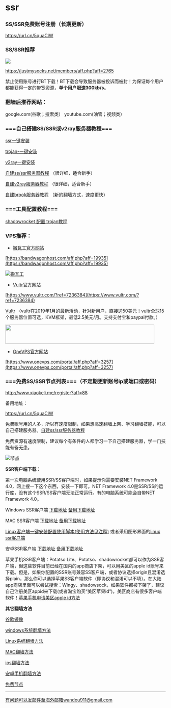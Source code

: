 # ssr

### SS/SSR免费账号注册（长期更新）

https://url.cn/5quaClW

### SS/SSR推荐

<a href="https://justmysocks.net/members/aff.php?aff=2765"><img src="https://doubibackup.com/bwgss-h.png"></a>

https://justmysocks.net/members/aff.php?aff=2765


禁止使用账号进行BT下载！BT下载会导致服务器被投诉而被封！为保证每个用户都能获得一定的带宽资源，**单个用户限速300kb/s**。

### 翻墙后推荐网站：

google.com(谷歌；搜索类） youtube.com(油管；视频类）  


### ===自己搭建SS/SSR或v2ray服务器教程===
[ssr一键安装](https://github.com/wandou911/ssr/wiki/SSR一键安装)

[trojan-一键安装](https://github.com/wandou911/ssr/wiki/trojan-一键安装教程)

[v2ray一键安装](https://github.com/wandou911/ssr/blob/master/v2ray.md)


[自建ss/ssr服务器教程](https://github.com/wandou911/ssr/wiki/自建ss服务器教程) （很详细，适合新手）

[自建v2ray服务器教程](https://github.com/wandou911/ssr/wiki/自建v2ray服务器教程) （很详细，适合新手）

[自建brook服务器教程](https://github.com/wandou911/ssr/wiki/自建brook服务器教程) （新的翻墙方式，速度更快）


### ===工具配置教程===

[shadowrocket 配置 trojan教程](https://github.com/wandou911/ssr/blob/master/shadowrocket-trojan.md)


### VPS推荐：

* [搬瓦工官方网站](https://bandwagonhost.com/aff.php?aff=19935)

[https://bandwagonhost.com/aff.php?aff=19935](https://bandwagonhost.com/aff.php?aff=19935)

[![搬瓦工](https://ssr.tools/wp-content/uploads/Banwagonhost.png)](https://bandwagonhost.com/aff.php?aff=19935)

* [Vultr官方网站](https://www.vultr.com/?ref=7236384)

[https://www.vultr.com/?ref=7236384](https://www.vultr.com/?ref=7236384)

[Vultr](https://www.vultr.com/?ref=7236384) （vultr在2019年1月的最新活动，针对新用户，直接送50美元！vultr全球15个服务器位置可选，KVM框架，最低2.5美元/月。支持支付宝和paypal付款。）

<a href="https://www.vultr.com/?ref=7236384"><img src="https://www.vultr.com/media/banner_2.png" width="468" height="60"></a>

* [OneVPS官方网站](https://www.onevps.com/portal/aff.php?aff=3257)

[https://www.onevps.com/portal/aff.php?aff=3257](https://www.onevps.com/portal/aff.php?aff=3257)

### ===免费SS/SSR节点列表===（不定期更新账号ip或端口或密码）

http://www.xiaokeli.me/register?aff=88

备用地址：

https://url.cn/5quaClW

免费账号用的人多，所以有速度限制，如果想高速翻墙上网、学习翻墙技能，可以自己搭建服务器。[自建ss/ssr服务器教程](https://github.com/wandou911/ssr/wiki/自建ss服务器教程) 

免费资源有速度限制，建议每个有条件的人都学习一下自己搭建服务器，学一门技能有备无患。


![节点](https://i.loli.net/2019/06/15/5d04a48d7ee8060454.png)

**SSR客户端下载：**

第一次电脑系统使用SSR/SS客户端时，如果提示你需要安装NET Framework 4.0，网上搜一下这个东西，安装一下即可。NET Framework 4.0是SSR/SS的运行库，没有这个SSR/SS客户端无法正常运行。有的电脑系统可能会自带NET Framework 4.0。

Windows SSR客户端 [下载地址](https://github.com/shadowsocksr-backup/shadowsocksr-csharp/releases) [备用下载地址](https://nofile.io/f/6Jm7WJCyOVv/ShadowsocksR-4.7.0-win.7z)

MAC SSR客户端 [下载地址](https://github.com/shadowsocksr-backup/ShadowsocksX-NG/releases) [备用下载地址](https://nofile.io/f/jgMWFwCBonU#ab0d3c3b6ac54482)

[Linux客户端一键安装配置使用脚本(使用方法见注释)](https://github.com/the0demiurge/CharlesScripts/blob/master/charles/bin/ssr) 或者采用图形界面的[linux ssr客户端](https://github.com/erguotou520/electron-ssr/releases)

安卓SSR客户端 [下载地址](https://github.com/shadowsocksr-backup/shadowsocksr-android/releases/download/3.4.0.8/shadowsocksr-release.apk) [备用下载地址](https://nofile.io/f/rvTJoj0h5GC/shadowsocksr-release.apk) 

苹果手机SSR客户端：Potatso Lite、Potatso、shadowrocket都可以作为SSR客户端，但这些软件目前已经在国内的app商店下架，可以用美区的apple id账号来下载。但是，如果你配置的SSR账号兼容SS客户端，或者协议选择origin且混淆选择plain，那么你可以选择苹果SS客户端软件（即协议和混淆可以不填）。在大陆app商店里面可以尝试搜索：Wingy、shadowsock，如果软件都被下架了，建议自己注册美区appid来下载(或者淘宝购买“美区苹果id”)，美区商店有很多客户端软件！[苹果手机申请美区apple id方法](https://www.baidu.com/s?ie=utf-8&f=8&rsv_bp=1&rsv_idx=1&tn=baidu&wd=%E8%8B%B9%E6%9E%9C%E6%89%8B%E6%9C%BA%E5%A6%82%E4%BD%95%E7%94%B3%E8%AF%B7%E7%BE%8E%E5%8C%BAapple%20id&oq=%25E8%258B%25B9%25E6%259E%259C%25E6%2589%258B%25E6%259C%25BA%25E5%25A6%2582%25E4%25BD%2595%25E6%25B3%25A8%25E5%2586%258C%25E7%25BE%258E%25E5%258C%25BAapple%2520id&rsv_pq=9b0ef06900045aac&rsv_t=a6daySwnrXFrSrC%2BIlgLIeU321j1oRm%2F%2FJgdL3RAdT6GSkIIcOaBGKnfvjE&rqlang=cn&rsv_enter=0&inputT=2113&rsv_sug3=54&rsv_sug2=0&rsv_sug4=2440&rsv_sug=1)



**其它翻墙方法**

[谷歌镜像](https://gitlab.com/Alvin9999/free/wikis/%E8%B0%B7%E6%AD%8C%E9%95%9C%E5%83%8F) 

[windows系统翻墙方法](https://gitlab.com/Alvin9999/free/wikis/home)

[Linux系统翻墙方法](https://gitlab.com/Alvin9999/free/wikis/linux%E7%B3%BB%E7%BB%9F%E7%BF%BB%E5%A2%99%E6%96%B9%E6%B3%95)

[MAC翻墙方法](https://gitlab.com/Alvin9999/free/wikis/%E8%8B%B9%E6%9E%9C%E7%94%B5%E8%84%91mac%E7%BF%BB%E5%A2%99%E8%BD%AF%E4%BB%B6) 

[ios翻墙方法](https://gitlab.com/Alvin9999/free/wikis/%E8%8B%B9%E6%9E%9C%E6%89%8B%E6%9C%BA%E7%BF%BB%E5%A2%99%E8%BD%AF%E4%BB%B6)  

[安卓手机翻墙方法](https://gitlab.com/Alvin9999/free/wikis/%E5%AE%89%E5%8D%93%E6%89%8B%E6%9C%BA%E7%89%88)

[免费节点](https://github.com/selierlin/Share-SSR-V2ray)
***

有问题可以发邮件至海外邮箱wandou911@gmail.com
